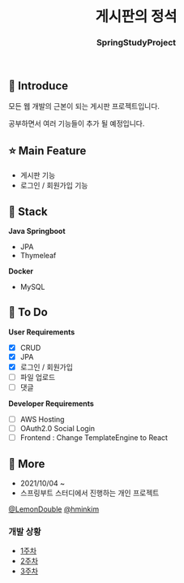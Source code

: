 <h1 align="middle">게시판의 정석</h1>
<h3 align="middle">SpringStudyProject</h3>
<br/>

## 📝 Introduce

모든 웹 개발의 근본이 되는 게시판 프로젝트입니다.

공부하면서 여러 기능들이 추가 될 예정입니다.

## ⭐ Main Feature

- 게시판 기능
- 로그인 / 회원가입 기능

## 🔧 Stack

**Java Springboot**

- JPA
- Thymeleaf


**Docker**
- MySQL


## 📌 To Do

**User Requirements**
- [X] CRUD
- [X] JPA
- [X] 로그인 / 회원가입
- [ ] 파일 업로드
- [ ] 댓글 

**Developer Requirements**
- [ ] AWS Hosting
- [ ] OAuth2.0 Social Login
- [ ] Frontend : Change TemplateEngine to React

## 👀 More

- 2021/10/04 ~ 
- 스프링부트 스터디에서 진행하는 개인 프로젝트

[@LemonDouble](https://github.com/LemonDouble/Spring_sample_Simple_Forum)
[@hminkim](https://github.com/hminkim)

### 개발 상황

- [1주차](https://github.com/dogyun-k/SpringStudyProject/blob/master/%EA%B0%9C%EB%B0%9C%EC%9D%BC%EC%A7%80/21-10-16.md)
- [2주차](https://github.com/dogyun-k/SpringStudyProject/blob/master/%EA%B0%9C%EB%B0%9C%EC%9D%BC%EC%A7%80/21-10-30.md)
- [3주차](https://github.com/dogyun-k/SpringStudyProject/blob/master/%EA%B0%9C%EB%B0%9C%EC%9D%BC%EC%A7%80/21-11-06.md)
